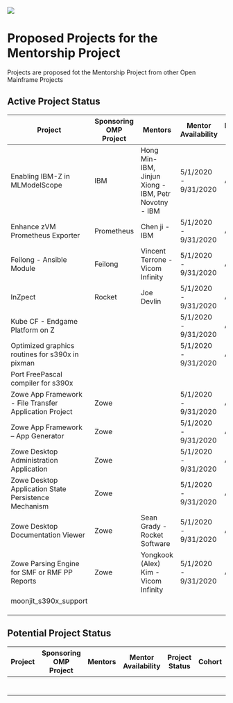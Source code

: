 ![](https://github.com/openmainframeproject/artwork/blob/master/projects/mentorship/mentorship-color.svg)

# Proposed Projects for the Mentorship Project

Projects are proposed fot the Mentorship Project from other Open Mainframe Projects

## Active Project Status

| Project | Sponsoring OMP Project | Mentors | Mentor Availability | Project Status | Cohort | Repository |  Descripton |
|---|---|---|---|---|---|---|---|
| Enabling IBM-Z in MLModelScope | IBM |Hong Min- IBM, Jinjun Xiong - IBM, Petr Novotny - IBM | 5/1/2020 - 9/31/2020 | Active | 2020 Summer Mentorship |https://github.com/openmainframeproject-internship/Enabling-IBM-Z-in-MLModelScope | |
|Enhance zVM Prometheus Exporter  | Prometheus | Chen ji - IBM | 5/1/2020 - 9/31/2020 | Active | 2020 Summer Mentorship |https://github.com/openmainframeproject-internship/Enhance-zvm-Prometheus-exporter | |
| Feilong - Ansible Module | Feilong | Vincent Terrone - Vicom Infinity | 5/1/2020 - 9/31/2020 | Active | 2020 Summer Mentorship |https://github.com/openmainframeproject-internship/Feilong---Ansible-Module | |
| InZpect | Rocket | Joe Devlin | 5/1/2020 - 9/31/2020 | Active | 2020 Summer Mentorship|https://github.com/openmainframeproject-internship/InZpect | |
| Kube CF - Endgame Platform on Z | | | 5/1/2020 - 9/31/2020 | Active | 2020 Summer Mentorship | | |
| Optimized graphics routines for s390x in pixman | | | 5/1/2020 - 9/31/2020 | Active | 2020 Summer Mentorship | | |
| Port FreePascal compiler for s390x | | | | | | | |
| Zowe App Framework - File Transfer Application Project | Zowe | | 5/1/2020 - 9/31/2020 | Active | 2020 Summer Mentorship | | |
| Zowe App Framework – App Generator | Zowe | | 5/1/2020 - 9/31/2020 | Active | 2020 Summer Mentorship | | |
| Zowe Desktop Administration Application | Zowe | | 5/1/2020 - 9/31/2020 | Active | 2020 Summer Mentorship | | |
| Zowe Desktop Application State Persistence Mechanism | Zowe | | 5/1/2020 - 9/31/2020 | Active | 2020 Summer Mentorship | | |
| Zowe Desktop Documentation Viewer | Zowe | Sean Grady - Rocket Software | 5/1/2020 - 9/31/2020 | Active | 2020 Summer Mentorship |https://github.com/openmainframeproject-internship/Zowe-Desktop-Documentation-Viewer | |
| Zowe Parsing Engine for SMF or RMF PP Reports | Zowe | Yongkook (Alex) Kim - Vicom Infinity | 5/1/2020 - 9/31/2020 | Active | 2020 Summer Mentorship | https://github.com/openmainframeproject-internship/Zowe-Parsing-Engine-for-SMF-or-RMF-PP-Reports |  |
| moonjit_s390x_support | | | | | | | | 
| | | | | | | | |
| | | | | | | | |
| | | | | | | | |

## Potential Project Status

| Project | Sponsoring OMP Project | Mentors | Mentor Availability | Project Status | Cohort | Repository |  Descripton |
|---|---|---|---|---|---|---|---|
| | | | | | | | |
| | | | | | | | |
| | | | | | | | |
| | | | | | | | |
| | | | | | | | |
| | | | | | | | |
| | | | | | | | |
